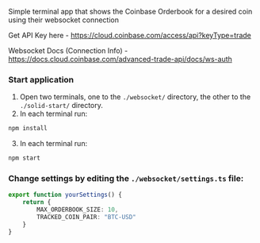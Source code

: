 Simple terminal app that shows the Coinbase Orderbook for a desired coin using their websocket connection

Get API Key here - https://cloud.coinbase.com/access/api?keyType=trade

Websocket Docs (Connection Info) - https://docs.cloud.coinbase.com/advanced-trade-api/docs/ws-auth

### Start application
1. Open two terminals, one to the `./websocket/` directory, the other to the `./solid-start/` directory.
2. In each terminal run:
```sh
npm install
```
3. In each terminal run:
```sh
npm start
```

   
### Change settings by editing the `./websocket/settings.ts` file: 

```ts
export function yourSettings() {
    return {
        MAX_ORDERBOOK_SIZE: 10,
        TRACKED_COIN_PAIR: "BTC-USD"
    }
}
```
